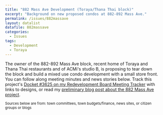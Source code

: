 ```yaml
---
title: "882 Mass Ave Development (Toraya/Thana Thai block)"
excerpt: "Background on new proposed condos at 882-892 Mass Ave."
permalink: /issues/882massave
layout: datalist
datafile: 882massave
categories:
  - Issues
tags:
  - Development
  - Toraya
---
```


The owner of the 882-892 Mass Ave block, recent home of Toraya and Thana Thai restaurants and of ACMi's studio B, is proposing to tear down the block and build a mixed use condo development with a small store front.  You can follow along meeting minutes and news stories below.  Track this project's [Docket #3625 on my Redevelopment Board Meeting Tracker](/meetings/arb-index/#3625) with links to designs, or read my [preliminary blog post about the 882 Mass Ave project](/business/toraya-block-redevelopment/).  

<small>Sources below are from: <i class="fa fa-gavel" aria-hidden="true"></i> town committees, <i class="fa fa-money-check-alt" aria-hidden="true"></i> town budgets/finance, <i class="fa fa-newspaper" aria-hidden="true"></i> news sites, or <i class="fa fa-blog" aria-hidden="true"></i> citizen groups or blogs</small>
